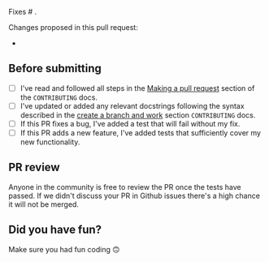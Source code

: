 <!-- To ensure we can review your pull request promptly please complete this template entirely. -->

<!-- Please reference the issue number here. You can replace "Fixes" with "Closes" if it makes more sense. -->
Fixes # .

Changes proposed in this pull request:
<!-- Please list all changes/additions here. -->
-

## Before submitting

<!-- Please complete this checklist BEFORE submitting your PR to speed along the review process. -->
- [ ] I've read and followed all steps in the [Making a pull request](.github/CONTRIBUTING.md#2-making-a-pull-request)
    section of the `CONTRIBUTING` docs.
- [ ] I've updated or added any relevant docstrings following the syntax described in the [create a branch and work](.github/CONTRIBUTING.md#23-create-a-new-branch-to-work-on-your-fix-enhancement-or-model) section `CONTRIBUTING` docs.
- [ ] If this PR fixes a bug, I've added a test that will fail without my fix.
- [ ] If this PR adds a new feature, I've added tests that sufficiently cover my new functionality.

## PR review
Anyone in the community is free to review the PR once the tests have passed.
If we didn't discuss your PR in Github issues there's a high chance it will not be merged.

## Did you have fun?
Make sure you had fun coding 🙃
